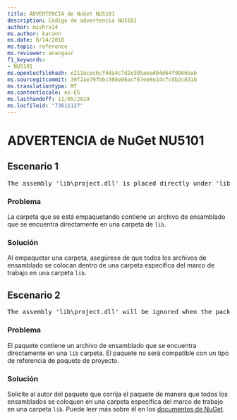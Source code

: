 ```yaml
---
title: ADVERTENCIA de NuGet NU5101
description: Código de advertencia NU5101
author: mishra14
ms.author: karann
ms.date: 8/14/2018
ms.topic: reference
ms.reviewer: anangaur
f1_keywords:
- NU5101
ms.openlocfilehash: e211acec6cf4da4c7d2e305aead04d64f9066bab
ms.sourcegitcommit: 39f2ae79fbbc308e06acf67ee8e24cfcdb2c831b
ms.translationtype: MT
ms.contentlocale: es-ES
ms.lasthandoff: 11/05/2019
ms.locfileid: "73611127"
---
```

# <a name="nuget-warning-nu5101"></a>ADVERTENCIA de NuGet NU5101

## <a name="scenario-1"></a>Escenario 1
<pre>The assembly 'lib\project.dll' is placed directly under 'lib' folder. It is recommended that assemblies be placed inside a framework-specific folder. Move it into a framework-specific folder.</pre>

### <a name="issue"></a>Problema

La carpeta que se está empaquetando contiene un archivo de ensamblado que se encuentra directamente en una carpeta de `lib`.


### <a name="solution"></a>Solución

Al empaquetar una carpeta, asegúrese de que todos los archivos de ensamblado se colocan dentro de una carpeta específica del marco de trabajo en una carpeta `lib`.


## <a name="scenario-2"></a>Escenario 2
<pre>The assembly 'lib\project.dll' will be ignored when the package is installed after the migration.</pre>

### <a name="issue"></a>Problema

El paquete contiene un archivo de ensamblado que se encuentra directamente en una `lib` carpeta. El paquete no será compatible con un tipo de referencia de paquete de proyecto.


### <a name="solution"></a>Solución

Solicite al autor del paquete que corrija el paquete de manera que todos los ensamblados se coloquen en una carpeta específica del marco de trabajo en una carpeta `lib`. Puede leer más sobre él en los [documentos de NuGet](https://docs.microsoft.com/nuget/consume-packages/migrate-packages-config-to-package-reference).


